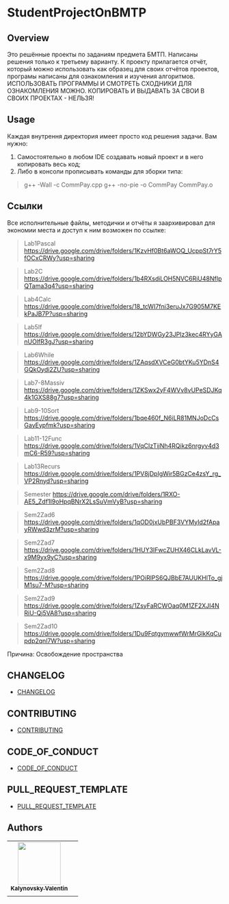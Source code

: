 <!--
[![template](https://img.shields.io/badge/Repository-template-darkred)](https://github.com/Nakama3942/template_rep)
[![GitHub license](https://img.shields.io/github/license/Nakama3942/template_rep?color=darkorange&style=flat-square)](https://github.com/Nakama3942/template_rep/blob/main/LICENSE)
-->

# StudentProjectOnBMTP
## Overview
Это решённые проекты по заданиям предмета БМТП.
Написаны решения только к третьему варианту. К проекту прилагается отчёт, который можно
использовать как образец для своих отчётов проектов, програмы написаны для ознакомления и изучения алгоритмов.
ИСПОЛЬЗОВАТЬ ПРОГРАММЫ И СМОТРЕТЬ СХОДНИКИ ДЛЯ ОЗНАКОМЛЕНИЯ МОЖНО. КОПИРОВАТЬ И ВЫДАВАТЬ ЗА СВОИ В СВОИХ ПРОЕКТАХ - НЕЛЬЗЯ!

## Usage
Каждая внутрення директория имеет просто код решения задачи. Вам нужно:
1. Самостоятельно в любом IDE создавать новый проект и в него копировать весь код;
2. Либо в консоли прописывать команды для зборки типа:

> g++ -Wall -c CommPay.cpp
> g++ -no-pie -o CommPay CommPay.o

## Ссылки
Все исполнительные файлы, методички и отчёты я заархивировал для экономии места и доступ к ним возможен по ссылке:

> Lab1Pascal https://drive.google.com/drive/folders/1KzvHf0Bt6aWOQ_UcppSt7rY5fOCxCRWy?usp=sharing

> Lab2C https://drive.google.com/drive/folders/1b4RXsdiLOH5NVC6RiU48NfIpQTama3q4?usp=sharing

> Lab4Calc https://drive.google.com/drive/folders/18_tcWI7fni3eruJx7G905M7KEkPaJB7P?usp=sharing

> Lab5If https://drive.google.com/drive/folders/12bYDWGy23JPIz3kec4RYyGAnUOlfR3gJ?usp=sharing

> Lab6While https://drive.google.com/drive/folders/1ZAqsdXVCeG0btYKu5YDnS4GQkOydi2ZU?usp=sharing

> Lab7-8Massiv https://drive.google.com/drive/folders/1ZKSwx2yF4WVv8vUPeSDJKq4k1GXS88g7?usp=sharing

> Lab9-10Sort https://drive.google.com/drive/folders/1bqe460f_N6iLR81MNJoDcCsGayEypfmk?usp=sharing

> Lab11-12Func https://drive.google.com/drive/folders/1VqCIzTijNh4RQikz6nrgyv4d3mC6-R59?usp=sharing

> Lab13Recurs https://drive.google.com/drive/folders/1PV8jDpIgWir5BGzCe4zsY_rg_VP2Rnyd?usp=sharing

> Semester https://drive.google.com/drive/folders/1RXO-AE5_Zdf1I9oHpqBNrX2LsSuVmVyB?usp=sharing

> Sem2Zad6 https://drive.google.com/drive/folders/1qOD0jxUbPBF3VYMyId2fApayRWwd3zrM?usp=sharing

> Sem2Zad7 https://drive.google.com/drive/folders/1HUY3IFwcZUHX46CLkLavVL-x9M9yx9yC?usp=sharing

> Sem2Zad8 https://drive.google.com/drive/folders/1POiRlPS6QJBbE7AUUKHlTo_gjM1su7-M?usp=sharing

> Sem2Zad9 https://drive.google.com/drive/folders/1ZsyFaRCWOaq0M1ZF2XJI4NRiU-Qj5VA8?usp=sharing

> Sem2Zad10 https://drive.google.com/drive/folders/1Du9FqtgymwwfWrMrGlkKqCupdp2qnl7W?usp=sharing

Причина: Освобождение пространства

## CHANGELOG
- [CHANGELOG](https://github.com/Nakama3942/StudentProjectOnBMTP/blob/main/CHANGELOG.md)

## CONTRIBUTING
- [CONTRIBUTING](https://github.com/Nakama3942/StudentProjectOnBMTP/blob/main/CONTRIBUTING.md)

## CODE_OF_CONDUCT
- [CODE_OF_CONDUCT](https://github.com/Nakama3942/StudentProjectOnBMTP/blob/main/CODE_OF_CONDUCT.md)

## PULL_REQUEST_TEMPLATE
- [PULL_REQUEST_TEMPLATE](https://github.com/Nakama3942/StudentProjectOnBMTP/blob/main/.github/PULL_REQUEST_TEMPLATE.md)

## Authors
<table>
    <tr>
        <td align="center"><a href="https://github.com/Nakama3942"><img src="https://avatars.githubusercontent.com/u/73797846?s=400&u=a9b7688ac521d739825d7003a5bd599aab74cb76&v=4" width="100px;" alt=""/><br /><sub><b>Kalynovsky Valentin</b></sub></a></td>
        <td></td>
    </tr>
    <tr>
        <td></td>
        <td></td>
    </tr>
</table>

